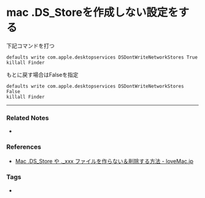# mac .DS_Storeを作成しない設定をする
下記コマンドを打つ
```
defaults write com.apple.desktopservices DSDontWriteNetworkStores True
killall Finder
```

もとに戻す場合はFalseを指定
```
defaults write com.apple.desktopservices DSDontWriteNetworkStores False
killall Finder
```

----
### Related Notes
- 

### References
- [Mac .DS_Store や ._xxx ファイルを作らない＆削除する方法 - loveMac.jp](https://lovemac.jp/9906)

### Tags
- 
